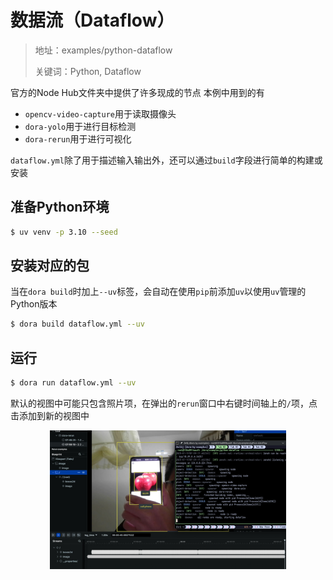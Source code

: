 # 数据流（Dataflow）

> 地址：examples/python-dataflow
>
> 关键词：Python, Dataflow

官方的Node Hub文件夹中提供了许多现成的节点
本例中用到的有
- `opencv-video-capture`用于读取摄像头
- `dora-yolo`用于进行目标检测
- `dora-rerun`用于进行可视化

`dataflow.yml`除了用于描述输入输出外，还可以通过`build`字段进行简单的构建或安装

## 准备Python环境
```bash
$ uv venv -p 3.10 --seed
```
## 安装对应的包
当在`dora build`时加上`--uv`标签，会自动在使用`pip`前添加`uv`以使用`uv`管理的Python版本
```bash
$ dora build dataflow.yml --uv
```
## 运行
```bash
$ dora run dataflow.yml --uv
```

默认的视图中可能只包含照片项，在弹出的`rerun`窗口中右键时间轴上的`/`项，点击添加到新的视图中

<p style="text-align:center"><img src="../../images/python-dataflow.png" alt="运行效果" width="75%"></p>

